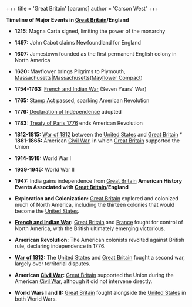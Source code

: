 +++
 title = 'Great Britain'
[params]
	author = 'Carson West'
+++

**Timeline of Major Events in [Great Britain](./../great-britain/)/England**

* **1215:** Magna Carta signed, limiting the power of the monarchy
* **1497:** John Cabot claims Newfoundland for England
* **1607:** Jamestown founded as the first permanent English colony in North America
* **1620:** Mayflower brings Pilgrims to Plymouth, [Massachusetts](./../massachusetts/)|[Massachusetts](./../massachusetts/)([Mayflower Compact](./../mayflower-compact/))
* **1754-1763:** [French and Indian War](./../french-and-indian-war/) (Seven Years' War)
* **1765:** [Stamp Act](./../stamp-act/) passed, sparking American Revolution
* **1776:** [Declaration of Independence](./../declaration-of-independence/) adopted
* **1783:** [Treaty of Paris 1776](./../treaty-of-paris-1776/) ends American Revolution
* **1812-1815:** [War of 1812](./../war-of-1812/) between the [United States](./../united-states/) and [Great Britain](./../great-britain/) * **1861-1865:** American [Civil War](./../civil-war/), in which [Great Britain](./../great-britain/) supported the Union
* **1914-1918:** World War I
* **1939-1945:** World War II
* **1947:** India gains independence from [Great Britain](./../great-britain/) 
**American History Events Associated with [Great Britain](./../great-britain/)/England**

* **Exploration and Colonization:** [Great Britain](./../great-britain/) explored and colonized much of North America, including the thirteen colonies that would become the [United States](./../united-states/).
* **[French and Indian War](./../french-and-indian-war/):** [Great Britain](./../great-britain/) and [France](./../france/) fought for control of North America, with the British ultimately emerging victorious.
* **American Revolution:** The American colonists revolted against British rule, declaring independence in 1776.
* **[War of 1812](./../war-of-1812/):** The [United States](./../united-states/) and [Great Britain](./../great-britain/) fought a second war, largely over territorial disputes.
* **American [Civil War](./../civil-war/):** [Great Britain](./../great-britain/) supported the Union during the American [Civil War](./../civil-war/), although it did not intervene directly.
* **World Wars I and II:** [Great Britain](./../great-britain/) fought alongside the [United States](./../united-states/) in both World Wars.